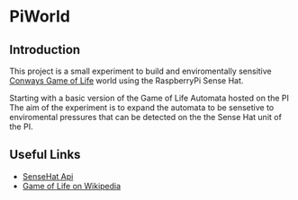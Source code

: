 # PiWorld
## Introduction
This project is a small experiment to build and enviromentally sensitive [Conways Game of Life](https://en.wikipedia.org/wiki/Conway's_Game_of_Life) world using the RaspberryPi Sense Hat.

Starting with a basic version of the Game of Life Automata hosted on the PI The aim of the experiment is to expand the automata to be sensetive to enviromental pressures that can be detected on the the Sense Hat unit of the PI. 

## Useful Links
- [SenseHat Api](https://pythonhosted.org/sense-hat/api/)
- [Game of Life on Wikipedia](https://en.wikipedia.org/wiki/Conway's_Game_of_Life)
